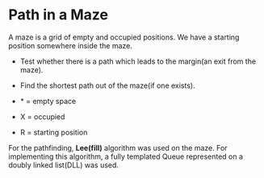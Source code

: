 # Path in a Maze

A maze is a grid of empty and occupied positions. We have a starting position somewhere inside the maze.

* Test whether there is a path which leads to the margin(an exit from the maze).
* Find the shortest path out of the maze(if one exists).

* \* = empty space
* X = occupied 
* R = starting position

For the pathfinding, **Lee(fill)** algorithm was used on the maze. For implementing this algorithm, a
fully templated Queue represented on a doubly linked list(DLL) was used.